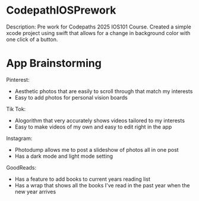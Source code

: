 # CodepathIOSPrework
Description: Pre work for Codepaths 2025 IOS101 Course. Created a simple xcode project using swift that allows for a change in background color with one click of a button. 

# App Brainstorming 
Pinterest:
  - Aesthetic photos that are easily to scroll through that match my interests
  - Easy to add photos for personal vision boards

Tik Tok:
  - Alogorithm that very accurately shows videos tailored to my interests
  - Easy to make videos of my own and easy to edit right in the app

Instagram:
  - Photodump allows me to post a slideshow of photos all in one post
  - Has a dark mode and light mode setting

GoodReads:
  - Has a feature to add books to current years reading list
  - Has a wrap that shows all the books I've read in the past year when the new year arrives 


